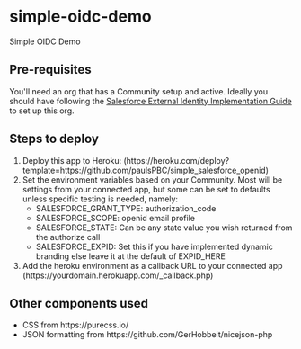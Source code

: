 # simple-oidc-demo
Simple OIDC Demo

Pre-requisites
--------------
You'll need an org that has a Community setup and active. Ideally you should have following the [Salesforce External Identity Implementation Guide](https://developer.salesforce.com/docs/atlas.en-us.externalidentityImplGuide.meta/externalidentityImplGuide/external_identity_intro.htm) to set up this org.

Steps to deploy
---------------
<ol>
<li>Deploy this app to Heroku: (https://heroku.com/deploy?template=https://github.com/paulsPBC/simple_salesforce_openid)
<li>Set the environment variables based on your Community. Most will be settings from your connected app, but some can be set to defaults unless specific testing is needed, namely:
<ul>
<li>SALESFORCE_GRANT_TYPE: authorization_code
<li>SALESFORCE_SCOPE: openid email profile
<li>SALESFORCE_STATE: Can be any state value you wish returned from the authorize call
<li>SALESFORCE_EXPID: Set this if you have implemented dynamic branding else leave it at the default of EXPID_HERE
</ul>
<li>Add the heroku environment as a callback URL to your connected app (https://yourdomain.herokuapp.com/_callback.php)</ol>

Other components used
---------------
<ul><li>CSS from https://purecss.io/
<li>JSON formatting from https://github.com/GerHobbelt/nicejson-php</ul>